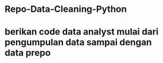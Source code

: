# Repo-Data-Cleaning-Python 

# berikan code data analyst mulai dari pengumpulan data sampai dengan data prepo
